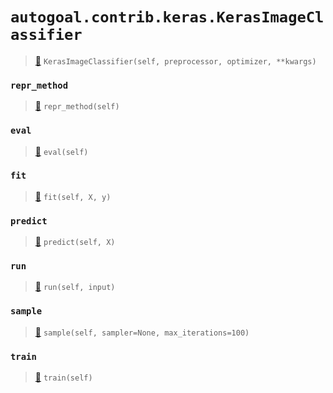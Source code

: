 # `autogoal.contrib.keras.KerasImageClassifier`

> [📝](/usr/lib/python3/dist-packages/autogoal/contrib/keras/_base.py#L253)
> `KerasImageClassifier(self, preprocessor, optimizer, **kwargs)`

### `repr_method`

> [📝](/usr/lib/python3/dist-packages/autogoal/utils/__init__.py#L87)
> `repr_method(self)`

### `eval`

> [📝](/usr/lib/python3/dist-packages/autogoal/contrib/keras/_base.py#L59)
> `eval(self)`

### `fit`

> [📝](/usr/lib/python3/dist-packages/autogoal/contrib/keras/_base.py#L189)
> `fit(self, X, y)`

### `predict`

> [📝](/usr/lib/python3/dist-packages/autogoal/contrib/keras/_base.py#L196)
> `predict(self, X)`

### `run`

> [📝](/usr/lib/python3/dist-packages/autogoal/contrib/keras/_base.py#L289)
> `run(self, input)`

### `sample`

> [📝](/usr/lib/python3/dist-packages/autogoal/contrib/keras/_base.py#L93)
> `sample(self, sampler=None, max_iterations=100)`

### `train`

> [📝](/usr/lib/python3/dist-packages/autogoal/contrib/keras/_base.py#L56)
> `train(self)`

